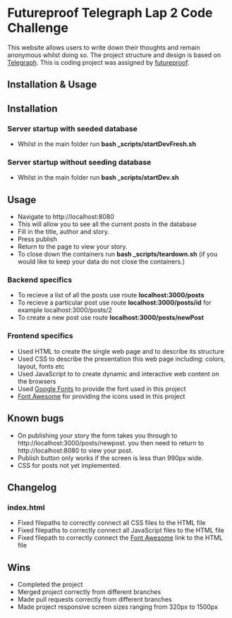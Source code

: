 # Futureproof Telegraph Lap 2 Code Challenge

This website allows users to write down their thoughts and remain anonymous whilst doing so. The project structure and design is based on [Telegraph](https://telegra.ph/). This is coding project was assigned by [futureproof](https://www.getfutureproof.co.uk/).


## Installation & Usage

## Installation

### Server startup with seeded database

* Whilst in the main folder run **bash \_scripts/startDevFresh.sh**

### Server startup without seeding database

* Whilst in the main folder run **bash _scripts/startDev.sh**

## Usage

* Navigate to http://localhost:8080
* This will allow you to see all the current posts in the database
* Fill in the title, author and story.
* Press publish
* Return to the page to view your story.
* To close down the containers run **bash _scripts/teardown.sh** (if you would like to keep your data do not close the containers.)


### Backend specifics

* To recieve a list of all the posts use route **localhost:3000/posts**
* To recieve a particular post use route **localhost:3000/posts/id** for example localhost:3000/posts/2
* To create a new post use route **localhost:3000/posts/newPost**

### Frontend specifics

- Used HTML to create the single web page and to describe its structure
- Used CSS to describe the presentation this web page including: colors, layout, fonts etc
- Used JavaScript to to create dynamic and interactive web content on the browsers
- Used [Google Fonts](https://fonts.google.com/) to provide the font used in this project
- [Font Awesome](https://fontawesome.com/) for providing the icons used in this project


## Known bugs

* On publishing your story the form takes you through to http://localhost:3000/posts/newpost. you then need to return to http://localhost:8080 to view your post.
* Publish button only works if the screen is less than  990px wide.
* CSS for posts not yet implemented.


## Changelog

### index.html

- Fixed filepaths to correctly connect all CSS files to the HTML file
- Fixed filepaths to correctly connect all JavaScript files to the HTML file
- Fixed filepath to correctly connect the [Font Awesome](https://fontawesome.com/) link to the HTML file

## Wins

- Completed the project
- Merged project correctly from different branches
- Made pull requests correctly from different branches
- Made project responsive screen sizes ranging from 320px to 1500px

